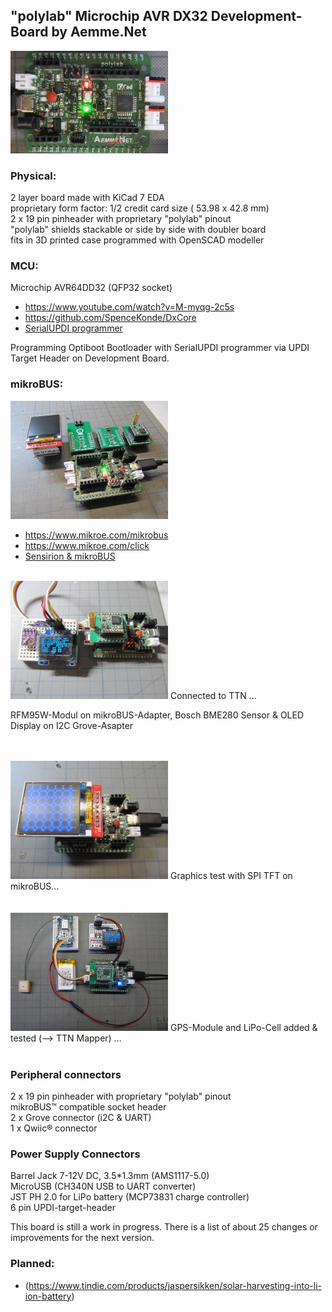 ## "polylab" Microchip AVR DX32 Development-Board by Aemme.Net

<img src="Images/IMG_3665_20.jpg" alt="polylab" width="50%">

### Physical:
2 layer board made with KiCad 7 EDA  
proprietary form factor: 1/2 credit card size ( 53.98 x 42.8 mm)  
2 x 19 pin pinheader with proprietary "polylab" pinout  
"polylab" shields stackable or side by side with doubler board  
fits in 3D printed case programmed with OpenSCAD modeller  


### MCU:
Microchip AVR64DD32 (QFP32 socket)
* https://www.youtube.com/watch?v=M-myqg-2c5s
* https://github.com/SpenceKonde/DxCore
* [SerialUPDI programmer](https://www.tindie.com/products/mcudude/serialupdi-programmer)

Programming Optiboot Bootloader with SerialUPDI programmer via UPDI Target Header on Development Board.
 

### mikroBUS:

<img src="Images/IMG_3666_20.jpg" alt="polylab" width="50%">

* https://www.mikroe.com/mikrobus
* https://www.mikroe.com/click
* [Sensirion & mikroBUS](https://developer.sensirion.com/partner-spotlight/partner-spotlight-mikroelektronika)
<br>  
<img src="Images/IMG_3669_20.jpg" alt="polylab" width="50%">
Connected to TTN ...

RFM95W-Modul on mikroBUS-Adapter, Bosch BME280 Sensor & OLED Display on I2C Grove-Asapter
<br>
<br>

<br>  
<img src="Images/IMG_3674_20.jpg" alt="polylab" width="50%">
Graphics test with SPI TFT on mikroBUS...
<br>
<br>

<br>  
<img src="Images/IMG_3685_20.jpg" alt="polylab" width="50%">
GPS-Module and LiPo-Cell added & tested (--> TTN Mapper) ...
<br>
<br>



### Peripheral connectors
2 x 19 pin pinheader with proprietary "polylab" pinout  
mikroBUS™ compatible socket header  
2 x Grove connector (i2C & UART)  
1 x Qwiic® connector
   
### Power Supply Connectors
Barrel Jack  7-12V DC, 3.5*1.3mm (AMS1117-5.0)  
MicroUSB (CH340N USB to UART converter)  
JST PH 2.0  for LiPo battery (MCP73831 charge controller)  
6 pin UPDI-target-header

This board is still a work in progress. There is a list of about 25 changes or improvements for the next version.

### Planned:

* (https://www.tindie.com/products/jaspersikken/solar-harvesting-into-li-ion-battery)



